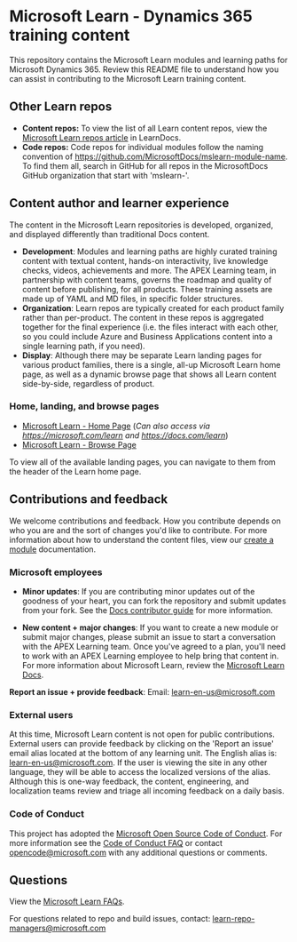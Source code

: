 # Microsoft Learn - Dynamics 365 training content

This repository contains the Microsoft Learn modules and learning paths for Microsoft Dynamics 365. Review this README file to understand how you can assist in contributing to the Microsoft Learn training content.

## Other Learn repos  

* **Content repos:** To view the list of all Learn content repos, view the [Microsoft Learn repos article](https://review.docs.microsoft.com/en-us/learn-docs/docs/repos-msft-learn) in LearnDocs.
* **Code repos:** Code repos for individual modules follow the naming convention of https://github.com/MicrosoftDocs/mslearn-module-name. To find them all, search in GitHub for all repos in the MicrosoftDocs GitHub organization that start with 'mslearn-'.

## Content author and learner experience

The content in the Microsoft Learn repositories is developed, organized, and displayed differently than traditional Docs content.

* **Development**: Modules and learning paths are highly curated training content with textual content, hands-on interactivity, live knowledge checks, videos, achievements and more. The APEX Learning team, in partnership with content teams, governs the roadmap and quality of content before publishing, for all products. These training assets are made up of YAML and MD files, in specific folder structures.
* **Organization**: Learn repos are typically created for each product family rather than per-product. The content in these repos is aggregated together for the final experience (i.e. the files interact with each other, so you could include Azure and Business Applications content into a single learning path, if you need).
* **Display**: Although there may be separate Learn landing pages for various product families, there is a single, all-up Microsoft Learn home page, as well as a dynamic browse page that shows all Learn content side-by-side, regardless of product.

### Home, landing, and browse pages

* [Microsoft Learn - Home Page](https://docs.microsoft.com/learn/) (*Can also access via https://microsoft.com/learn and https://docs.com/learn*)
* [Microsoft Learn - Browse Page](https://docs.microsoft.com/learn/browse/)

To view all of the available landing pages, you can navigate to them from the header of the Learn home page.

## Contributions and feedback

We welcome contributions and feedback. How you contribute depends on who you are and the sort of changes you'd like to contribute. For more information about how to understand the content files, view our [create a module](https://review.docs.microsoft.com/learn-docs/docs/create-a-module?branch=master#implementation) documentation.

### Microsoft employees

* **Minor updates**: If you are contributing minor updates out of the goodness of your heart, you can fork the repository and submit updates from your fork. See the [Docs contributor guide](https://review.docs.microsoft.com/help/contribute/) for more information.

* **New content + major changes**: If you want to create a new module or submit major changes, please submit an issue to start a conversation with the APEX Learning team. Once you've agreed to a plan, you'll need to work with an APEX Learning employee to help bring that content in. For more information about Microsoft Learn, review the [Microsoft Learn Docs](https://review.docs.microsoft.com/learn-docs/docs/?branch).

**Report an issue + provide feedback**: Email: [learn-en-us@microsoft.com](learn-en-us@microsoft.com)

### External users

At this time, Microsoft Learn content is not open for public contributions. External users can provide feedback by clicking on the 'Report an issue' email alias located at the bottom of any learning unit. The English alias is: learn-en-us@microsoft.com. If the user is viewing the site in any other language, they will be able to access the localized versions of the alias. Although this is one-way feedback, the content, engineering, and localization teams review and triage all incoming feedback on a daily basis.

### Code of Conduct

This project has adopted the [Microsoft Open Source Code of Conduct](https://opensource.microsoft.com/codeofconduct/). For more information see the [Code of Conduct FAQ](https://opensource.microsoft.com/codeofconduct/faq/) or contact [opencode@microsoft.com](mailto:opencode@microsoft.com) with any additional questions or comments.

## Questions

View the [Microsoft Learn FAQs](https://review.docs.microsoft.com/learn-docs/docs/microsoftlearn-faq?branch=master).

For questions related to repo and build issues, contact: [learn-repo-managers@microsoft.com](mailto:learn-repo-managers@microsoft.com)
